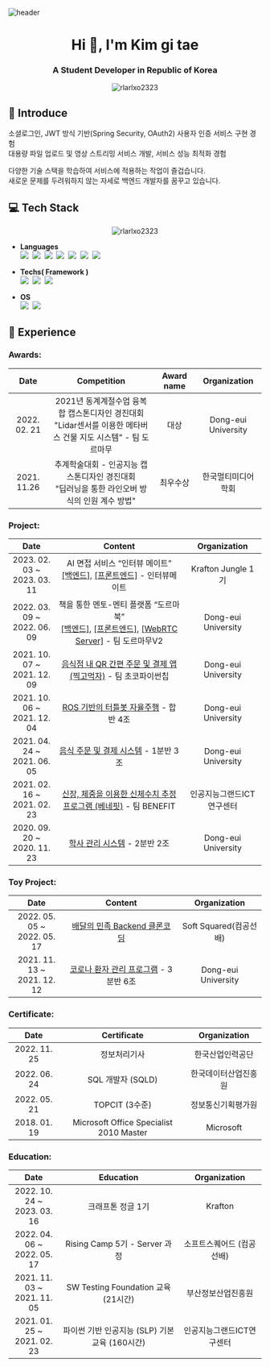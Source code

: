 ![header](https://capsule-render.vercel.app/api?type=soft&color=gradient&height=300&section=header&text=Kim%20Gi%20Tae&animation=fadeIn&fontSize=85)

<h1 align="center">Hi 👋, I'm Kim gi tae</h1>
<h3 align="center">A Student Developer in Republic of Korea</h3>

<p align="center">
<img align="center" src="https://github-readme-stats.vercel.app/api?username=rlarlxo2323&show_icons=true&locale=en" alt="rlarlxo2323" />
</p>


## :facepunch: Introduce
소셜로그인, JWT 방식 기반(Spring Security, OAuth2) 사용자 인증 서비스 구현 경험</br>
대용량 파일 업로드 및 영상 스트리밍 서비스 개발, 서비스 성능 최적화 경험</br>

다양한 기술 스택을 학습하여 서비스에 적용하는 작업이 즐겁습니다.</br>
새로운 문제를 두려워하지 않는 자세로 백엔드 개발자를 꿈꾸고 있습니다.</br>



## :computer: Tech Stack

<p align="center"><img align="center" src="https://github-readme-stats.vercel.app/api/top-langs?username=rlarlxo2323&show_icons=true&locale=en&layout=compact" alt="rlarlxo2323" /></p>

- **Languages** </br>
<img src="https://img.shields.io/badge/Java-007396?style=flat-square&logo=Java&logoColor=white"/></a>&nbsp;
<img src="https://img.shields.io/badge/Python-3766AB?style=flat-square&logo=Python&logoColor=white"/></a>&nbsp;
<img src="https://img.shields.io/badge/C++-00599C?style=flat-square&logo=C++&logoColor=white"/></a>&nbsp;
<img src="https://img.shields.io/badge/C-A8B9CC?style=flat-square&logo=C&logoColor=white"/></a>&nbsp;
<img src="https://img.shields.io/badge/HTML5-E34F26?style=flat-square&logo=HTML5&logoColor=white"/></a>&nbsp;
<img src="https://img.shields.io/badge/CSS3-1572B6?style=flat-square&logo=CSS3&logoColor=white"/></a>&nbsp; 
<img src="https://img.shields.io/badge/JavaScript-F7DF1E?style=flat-square&logo=JavaScript&logoColor=black"/></a>&nbsp;

- **Techs( Framework )** </br>
<img src="https://img.shields.io/badge/Springboot-6DB33F?style=flat-square&logo=Spring&logoColor=white"/></a>&nbsp;
<img src="https://img.shields.io/badge/MySQL-4479A1?style=flat-square&logo=MySQL&logoColor=white"/></a>&nbsp;
<img src="https://img.shields.io/badge/Android-3DDC84?style=flat-square&logo=Android&logoColor=black"/></a>&nbsp;

- **OS**  </br>
<img src="https://img.shields.io/badge/Ubuntu-E95420?style=flat-square&logo=Ubuntu&logoColor=white"/></a>&nbsp;
<img src="https://img.shields.io/badge/Windows-0078D6?style=flat-square&logo=Windows&logoColor=white"/></a>&nbsp;




## :calendar: Experience

<h3 align="left">Awards:</h3>


|         Date         |                              Competition                              |         Award name         |                    Organization                    |
| :----------------: | :----------------------------------------------------------: | :----------------: | :------------------------------------------------: |
|  2022. 02. 21  |    2021년 동계계절수업 융복합 캡스톤디자인 경진대회<br>"Lidar센서를 이용한 메타버스 건물 지도 시스템" - 팀 도르마무    |  대상  |                     Dong-eui University                     |
|  2021. 11.26  |     추계학술대회 - 인공지능 캡스톤디자인 경진대회<br>"딥러닝을 통한 라인오버 방식의 인원 계수 방법"     |  최우수상  |               한국멀티미디어학회                |

<h3 align="left">Project:</h3>


|         Date         |                              Content                              |                    Organization                    |
| :----------------: | :----------------------------------------------------------: | :------------------------------------------------: |
|  2023. 02. 03 ~<br>2023. 03. 11  |    AI 면접 서비스 “인터뷰 메이트”<br>[[백엔드]](https://github.com/krafton-jungle-AI-InterviewMate/AI-InterviewMate-BE), [[프론트엔드]](https://github.com/krafton-jungle-AI-InterviewMate/AI-InterviewMate-FE) - 인터뷰메이트     |               Krafton Jungle 1기                |
|  2022. 03. 09 ~<br>2022. 06. 09  |     책을 통한 멘토-멘티 플랫폼 “도르마북”<br>[[백엔드]](https://github.com/rlarlxo2323/dormabook-server), [[프론트엔드]](https://github.com/rlarlxo2323/dormabook-front), [[WebRTC Server]](https://github.com/rlarlxo2323/dormabook-webRTC) - 팀 도르마무V2     |               Dong-eui University                |
|  2021. 10. 07 ~<br>2021. 12. 09  |     [음식점 내 QR 간편 주문 및 결제 앱 (찍고먹자)](https://github.com/rlarlxo2323/QR_Payment_Application) - 팀 초코파이썬칩     |               Dong-eui University                |
|  2021. 10. 06 ~<br>2021. 12. 04  |     [ROS 기반의 터틀봇 자율주행](https://github.com/rlarlxo2323/ROS_autonomous_driving_project) - 합반 4조     |               Dong-eui University                |
|  2021. 04. 24 ~<br>2021. 06. 05  |     [음식 주문 및 결제 시스템](https://github.com/rlarlxo2323/Food_Ordering_System) - 1분반 3조     |               Dong-eui University                |
|  2021. 02. 16 ~<br>2021. 02. 23  |     [신장, 체중을 이용한 신체수치 추정 프로그램 (베네핏)](https://github.com/rlarlxo2323/Body-size_Estimation_System) - 팀 BENEFIT      |               인공지능그랜드ICT연구센터                |
|  2020. 09. 20 ~<br>2020. 11. 23  |            [학사 관리 시스템](https://github.com/rlarlxo2323/Academic_Management_System) - 2분반 2조             |                 Dong-eui University                 |

<h3 align="left">Toy Project:</h3>


|         Date         |                              Content                              |                    Organization                    |
| :----------------: | :----------------------------------------------------------: | :------------------------------------------------: |
|  2022. 05. 05 ~<br>2022. 05. 17  |     [배달의 민족 Backend 클론코딩](https://github.com/rlarlxo2323/BaeMin-clone)     |               Soft Squared(컴공선배)               |
|  2021. 11. 13 ~<br>2021. 12. 12  |     [코로나 환자 관리 프로그램](https://github.com/rlarlxo2323/Covid-Patient-Management-Program.git) - 3분반 6조     |               Dong-eui University                |


<h3 align="left">Certificate:</h3>


|         Date         |                              Certificate                              |                    Organization                    |
| :----------------: | :----------------------------------------------------------: | :------------------------------------------------: |
|  2022. 11. 25  |     정보처리기사     |                한국산업인력공단                |
|  2022. 06. 24  |     SQL 개발자 (SQLD)      |               한국데이터산업진흥원                |
|  2022. 05. 21  |     TOPCIT (3수준)      |               정보통신기획평가원                |
|  2018. 01. 19  |     Microsoft Office Specialist 2010 Master      |               Microsoft                |

<h3 align="left">Education:</h3>


|         Date         |                              Education                              |                    Organization                    |
| :----------------: | :----------------------------------------------------------: | :------------------------------------------------: |
|  2022. 10. 24 ~<br>2023. 03. 16  |     크래프톤 정글 1기     |               Krafton                |
|  2022. 04. 06 ~<br>2022. 05. 17  |     Rising Camp 5기 - Server 과정     |               소프트스퀘어드 (컴공선배)                |
|  2021. 11. 03 ~<br>2021. 11. 05  |     SW Testing Foundation 교육 (21시간)     |               부산정보산업진흥원                |
|  2021. 01. 25 ~<br>2021. 02. 23  |            파이썬 기반 인공지능 (SLP) 기본교육 (160시간)            |                 인공지능그랜드ICT연구센터                 |

